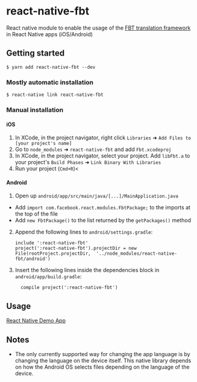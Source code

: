 # react-native-fbt

React native module to enable the usage of the [FBT translation framework](https://facebook.github.io/fbt/) in React Native apps (iOS/Android)

## Getting started

`$ yarn add react-native-fbt --dev`

### Mostly automatic installation

`$ react-native link react-native-fbt`

### Manual installation


#### iOS

1. In XCode, in the project navigator, right click `Libraries` ➜ `Add Files to [your project's name]`
2. Go to `node_modules` ➜ `react-native-fbt` and add `Fbt.xcodeproj`
3. In XCode, in the project navigator, select your project. Add `libFbt.a` to your project's `Build Phases` ➜ `Link Binary With Libraries`
4. Run your project (`Cmd+R`)<

#### Android

1. Open up `android/app/src/main/java/[...]/MainApplication.java`
  - Add `import com.facebook.react.modules.FbtPackage;` to the imports at the top of the file
  - Add `new FbtPackage()` to the list returned by the `getPackages()` method
2. Append the following lines to `android/settings.gradle`:
  	```
  	include ':react-native-fbt'
  	project(':react-native-fbt').projectDir = new File(rootProject.projectDir, 	'../node_modules/react-native-fbt/android')
  	```
3. Insert the following lines inside the dependencies block in `android/app/build.gradle`:
  	```
      compile project(':react-native-fbt')
  	```

## Usage
[React Native Demo App](https://github.com/facebook/fbt/tree/rn-demo-app)

## Notes
- The only currently supported way for changing the app language is by changing the language on the device itself. This native library depends on how the Android OS selects files depending on the language of the device.
